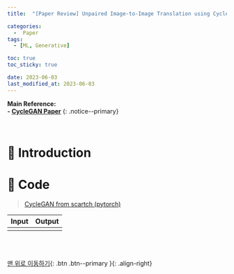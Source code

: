 ```yaml
---
title:  "[Paper Review] Unpaired Image-to-Image Translation using Cycle-Consistent Adversarial Networks (CycleGAN)" 

categories:
  -  Paper
tags:
  - [ML, Generative]

toc: true
toc_sticky: true

date: 2023-06-03
last_modified_at: 2023-06-03
---
```


**Main Reference: <br>- [CycleGAN Paper](https://arxiv.org/abs/1703.10593)**
{: .notice--primary}

<br>


# 🚀 Introduction












# 🚀 Code

> [CycleGAN from scartch (pytorch)](https://github.com/inhopp/CycleGAN)

| Input | Output |
|:-:|:-:|
| |  |

<br>
<br>



[맨 위로 이동하기](#){: .btn .btn--primary }{: .align-right}